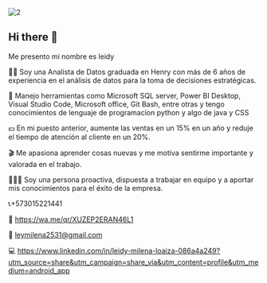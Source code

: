 
![2](https://github.com/leymilena2531/leymilena2531/assets/114260905/63aa7236-8c23-4c63-ad9c-93eaacdfabfe)


## Hi there 👋
Me presento mi  nombre es leidy 

👩🏻 Soy una Analista de Datos graduada en Henry con más de 6 años de experiencia en el análisis de datos para la toma de decisiones estratégicas. 

🚩 Manejo herramientas como Microsoft SQL server, Power BI Desktop, Visual Studio Code, Microsoft office, Git Bash, entre otras y tengo conocimientos de lenguaje de programacion python y algo de java y CSS

💵 En mi puesto anterior, aumente las ventas en un 15% en un año y reduje el tiempo de atención al cliente en un 20%. 

🎬 Me apasiona aprender cosas nuevas y me motiva sentirme importante y valorada en el trabajo. 

🙆🏻‍♀️ Soy una persona proactiva, dispuesta a trabajar en equipo y a aportar mis conocimientos para el éxito de la empresa.

📞+573015221441

📱 https://wa.me/qr/XUZEP2ERAN46L1

📩 leymilena2531@gmail.com 

💻 https://www.linkedin.com/in/leidy-milena-loaiza-086a4a249?utm_source=share&utm_campaign=share_via&utm_content=profile&utm_medium=android_app
<!--
**leymilena2531/leymilena2531** is a ✨ _special_ ✨ repository because its `README.md` (this file) appears on your GitHub profile.

Here are some ideas to get you started:

- 🔭 I’m currently working on ...
- 🌱 I’m currently learning ...
- 👯 I’m looking to collaborate on ...
- 🤔 I’m looking for help with ...
- 💬 Ask me about ...
- 📫 How to reach me: ...
- 😄 Pronouns: ...
- ⚡ Fun fact: ...
-->
